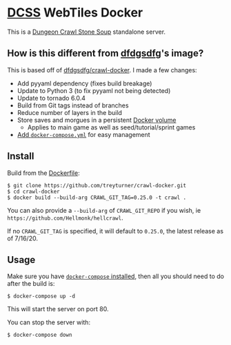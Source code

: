 [DCSS][DCSS] WebTiles Docker
=============================================
This is a [Dungeon Crawl Stone Soup][DCSS] standalone server.

How is this different from [dfdgsdfg]'s image?
--------------------------------------------
This is based off of [dfdgsdfg/crawl-docker]. I made a few changes:

- Add pyyaml dependency (fixes build breakage)
- Update to Python 3 (to fix pyyaml not being detected)
- Update to tornado 6.0.4
- Build from Git tags instead of branches
- Reduce number of layers in the build
- Store saves and morgues in a persistent [Docker volume]
  - Applies to main game as well as seed/tutorial/sprint games
- [Add `docker-compose.yml`](docker-compose.yml) for easy management

Install
-------
Build from the [Dockerfile](Dockerfile):

```
$ git clone https://github.com/treyturner/crawl-docker.git
$ cd crawl-docker
$ docker build --build-arg CRAWL_GIT_TAG=0.25.0 -t crawl .
```

You can also provide a `--build-arg` of `CRAWL_GIT_REPO` if you wish, ie `https://github.com/Hellmonk/hellcrawl`.

If no `CRAWL_GIT_TAG` is specified, it will default to `0.25.0`, the latest release as of 7/16/20.

Usage
-----
Make sure you have [`docker-compose` installed](https://docs.docker.com/compose/install/), then all you should need to do after the build is:

```
$ docker-compose up -d
```

This will start the server on port 80.

You can stop the server with:

```
$ docker-compose down
```

[DCSS]:http://crawl.develz.org/
[dfdgsdfg]:https://github.com/dfdgsdfg
[dfdgsdfg/crawl-docker]:https://github.com/dfdgsdfg/crawl-docker
[Docker volume]:https://docs.docker.com/storage/volumes/
